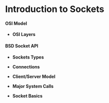 # I**ntroduction to Sockets**

#### OSI Model

* **OSI Layers**

#### **BSD Socket API**

* **Sockets Types**

* **Connections**

* **Client/Server Model**

* **Major System Calls**

* **Socket Basics**



### 



